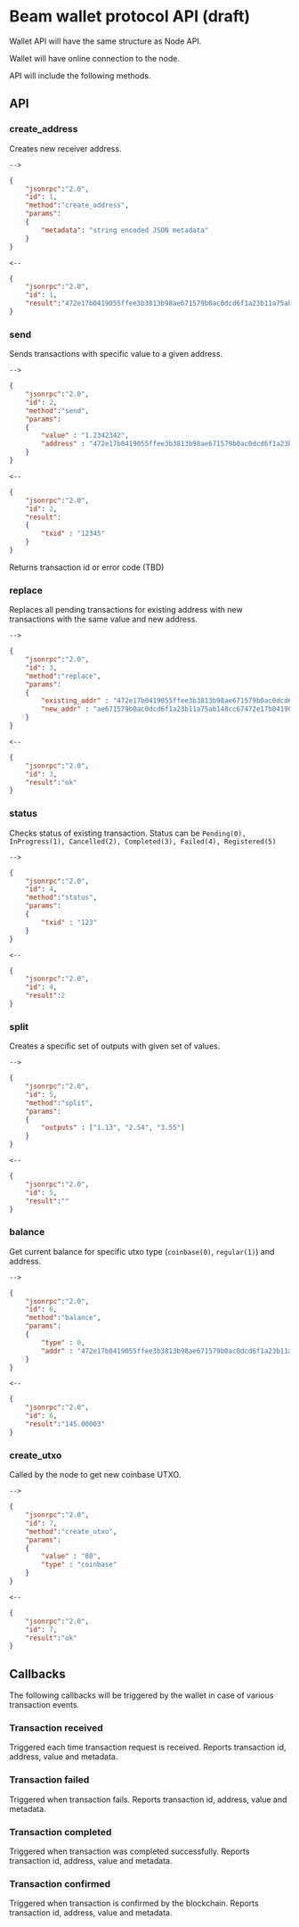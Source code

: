 

# Beam wallet protocol API (draft)
Wallet API will have the same structure as Node API.

Wallet will have online connection to the node. 

API will include the following methods.

## API

### create_address
Creates new receiver address.

`-->`
```json
{
	"jsonrpc":"2.0", 
	"id": 1,
	"method":"create_address", 
	"params":
	{
		"metadata": "string encoded JSON metadata"
	}
}
```

`<--`
```json
{
	"jsonrpc":"2.0", 
	"id": 1,
	"result":"472e17b0419055ffee3b3813b98ae671579b0ac0dcd6f1a23b11a75ab148cc67"
}
```

### send
Sends transactions with specific value to a given address.

`-->`
```json
{
	"jsonrpc":"2.0", 
	"id": 2,
	"method":"send", 
	"params":
	{
		"value" : "1.2342342",
		"address" : "472e17b0419055ffee3b3813b98ae671579b0ac0dcd6f1a23b11a75ab148cc67" 
	}
}
```

`<--`
```json
{
	"jsonrpc":"2.0", 
	"id": 2,
	"result":
	{
		"txid" : "12345"
	}
}
```
Returns transaction id or error code (TBD)

### replace
Replaces all pending transactions for existing address with new transactions with the same value and new address.

`-->`
```json
{
	"jsonrpc":"2.0", 
	"id": 3,
	"method":"replace", 
	"params":
	{
		"existing_addr" : "472e17b0419055ffee3b3813b98ae671579b0ac0dcd6f1a23b11a75ab148cc67",
		"new_addr" : "ae671579b0ac0dcd6f1a23b11a75ab148cc67472e17b0419055ffee3b3813b98" 
	}
}
```

`<--`
```json
{
	"jsonrpc":"2.0", 
	"id": 3,
	"result":"ok"
}
```

### status
Checks status of existing transaction. Status can be `Pending(0), InProgress(1), Cancelled(2), Completed(3), Failed(4), Registered(5)`

`-->`
```json
{
	"jsonrpc":"2.0", 
	"id": 4,
	"method":"status", 
	"params":
	{
		"txid" : "123" 
	}
}
```

`<--`
```json
{
	"jsonrpc":"2.0", 
	"id": 4,
	"result":2
}
```

### split
Creates a specific set of outputs with given set of values.

`-->`
```json
{
	"jsonrpc":"2.0", 
	"id": 5,
	"method":"split", 
	"params":
	{
		"outputs" : ["1.13", "2.54", "3.55"]
	}
}
```

`<--`
```json
{
	"jsonrpc":"2.0", 
	"id": 5,
	"result":""
}
```

### balance
Get current balance for specific utxo type (`coinbase(0)`, `regular(1)`) and address.

`-->`
```json
{
	"jsonrpc":"2.0", 
	"id": 6,
	"method":"balance", 
	"params":
	{
		"type" : 0,
		"addr" : "472e17b0419055ffee3b3813b98ae671579b0ac0dcd6f1a23b11a75ab148cc67"
	}
}
```

`<--`
```json
{
	"jsonrpc":"2.0", 
	"id": 6,
	"result":"145.00003"
}
```

### create_utxo
Called by the node to get new coinbase UTXO.

`-->`
```json
{
	"jsonrpc":"2.0", 
	"id": 7,
	"method":"create_utxo", 
	"params":
	{
		"value" : "80", 
		"type" : "coinbase"
	}
}
```

`<--`
```json
{
	"jsonrpc":"2.0", 
	"id": 7,
	"result":"ok"
}
```

## Callbacks
The following callbacks will be triggered by the wallet in case of various transaction events.

### Transaction received
Triggered each time transaction request is received. Reports transaction id, address, value and metadata.

### Transaction failed
Triggered when transaction fails. Reports transaction id, address, value and metadata.

### Transaction completed
Triggered when transaction was completed successfully. Reports transaction id, address, value and metadata.

### Transaction confirmed
Triggered when transaction is confirmed by the blockchain. Reports transaction id, address, value and metadata.